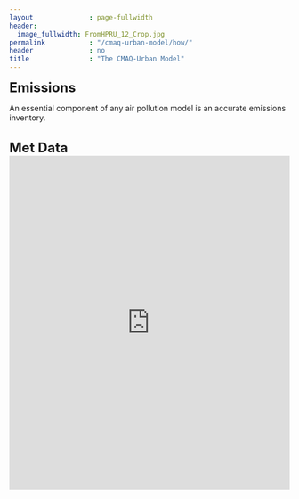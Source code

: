 ```yaml
---
layout              : page-fullwidth
header:
  image_fullwidth: FromHPRU_12_Crop.jpg
permalink           : "/cmaq-urban-model/how/"
header				: no
title				: "The CMAQ-Urban Model"
---
```


<font size="5">  
    <b>Emissions</b>
</font>  

An essential component of any air pollution model is an accurate emissions inventory.

<br>
<font size="5">  
    <b>Met Data</b>
</font>  


<iframe src="https://erg-modelling.github.io/widgets/base58_NO2.html" height="600px" width="100%" style="border:none;"></iframe>